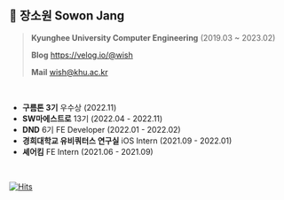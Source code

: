 ## 👾 장소원 Sowon Jang


> **Kyunghee University Computer Engineering** (2019.03 ~ 2023.02)
> 
> **Blog** https://velog.io/@wish
> 
> **Mail** wish@khu.ac.kr

<br>
<!-- <a href="wish@khu.ac.kr" target="_blank"><img src="https://img.shields.io/badge/Mail-EA4335?style=flat-square&logo=Gmail&logoColor=white"/></a>
<a href="https://velog.io/@wish" target="_blank"><img src="https://img.shields.io/badge/Blog-20C997?style=flat-square&logo=Velog&logoColor=white"/></a>
 -->


* **구름톤 3기** 우수상 (2022.11) 
* **SW마에스트로** 13기 (2022.04 - 2022.11)
* **DND** 6기 FE Developer (2022.01 - 2022.02)
* **경희대학교 유비쿼터스 연구실** iOS Intern (2021.09 - 2022.01)
* **셰어킴** FE Intern (2021.06 - 2021.09)


<br/>


[![Hits](https://hits.seeyoufarm.com/api/count/incr/badge.svg?url=https%3A%2F%2Fgithub.com%2Fwish0ne&count_bg=%2379C83D&title_bg=%23555555&icon=github.svg&icon_color=%23E7E7E7&title=hits&edge_flat=false)](https://hits.seeyoufarm.com)
